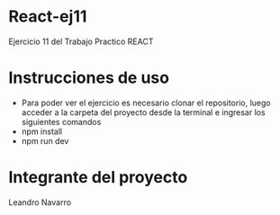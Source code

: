 # React-ej11
Ejercicio 11 del Trabajo Practico REACT

# Instrucciones de uso
- Para poder ver el ejercicio es necesario clonar el repositorio, luego acceder a la carpeta del proyecto desde la terminal e ingresar los siguientes comandos
- npm install
- npm run dev


# Integrante del proyecto
Leandro Navarro
